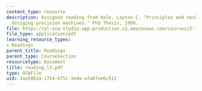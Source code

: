 ```yaml
---
content_type: resource
description: Assigned reading from Hale, Layton C. "Principles and techniques for
  desiging precision machines." PhD Thesis, 1999.
file: https://ol-ocw-studio-app-production.s3.amazonaws.com/courses/2-76-multi-scale-system-design-fall-2004/3aa5862a1724b75c3e4aa7a6fee6c511_reading_l3.pdf
file_type: application/pdf
learning_resource_types:
- Readings
parent_title: Readings
parent_type: CourseSection
resourcetype: Document
title: reading_l3.pdf
type: OCWFile
uid: 3aa5862a-1724-b75c-3e4a-a7a6fee6c511
---
```

